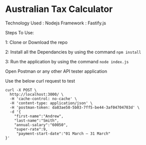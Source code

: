 # Australian Tax Calculator

Technology Used : Nodejs
Framework : Fastify.js

Steps To Use:

1: Clone or Download the repo

2: Install all the Dependancies by using the command ```npm install```

3: Run the application by using the command ```node index.js```

Open Postman or any other API tester application 

Use the below curl request to test

```
curl -X POST \
  http://localhost:3000/ \
  -H 'cache-control: no-cache' \
  -H 'content-type: application/json' \
  -H 'postman-token: da83ae58-5b03-7ff5-be44-3af04704703d' \
  -d '{
	"first-name":"Andrew", 
	"last-name":"Smith", 
	"annual-salary":"60050",
	"super-rate":9,
	 "payment-start-date":"01 March – 31 March"
}'
```


